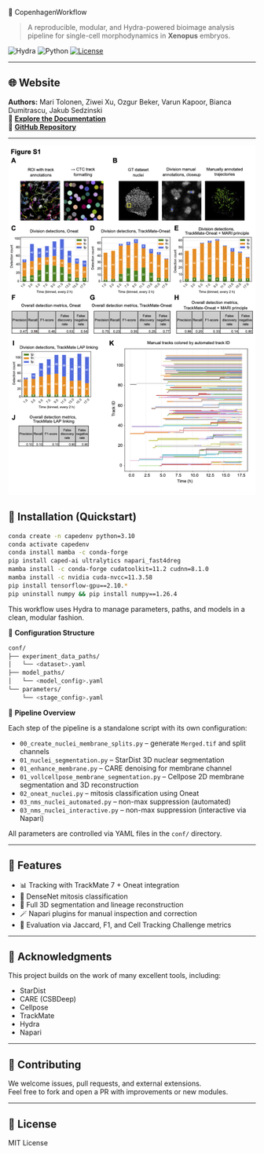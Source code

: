 📘 CopenhagenWorkflow

> A reproducible, modular, and Hydra-powered bioimage analysis pipeline for single-cell morphodynamics in **Xenopus** embryos.

![Hydra](https://img.shields.io/badge/config-managed%20by%20Hydra-89b8e4?logo=python&logoColor=white)
![Python](https://img.shields.io/badge/python-3.10+-brightgreen?logo=python)
[![License](https://img.shields.io/github/license/kapoorlab/CopenhagenWorkflow?style=flat-square)](https://github.com/kapoorlab/CopenhagenWorkflow/blob/main/LICENCE)

---

## 🌐 Website

**Authors:** Mari Tolonen, Ziwei Xu, Ozgur Beker, Varun Kapoor, Bianca Dumitrascu, Jakub Sedzinski  
📖 [**Explore the Documentation**](https://kapoorlab.github.io/CopenhagenWorkflow/)  
📁 [**GitHub Repository**](https://github.com/kapoorlab/CopenhagenWorkflow)

---

![WorkFlow](demoimages/FigS1.png)

## 🚀 Installation (Quickstart)

```bash
conda create -n capedenv python=3.10
conda activate capedenv
conda install mamba -c conda-forge
pip install caped-ai ultralytics napari_fast4dreg
mamba install -c conda-forge cudatoolkit=11.2 cudnn=8.1.0
mamba install -c nvidia cuda-nvcc=11.3.58
pip install tensorflow-gpu==2.10.*
pip uninstall numpy && pip install numpy==1.26.4
```

This workflow uses Hydra to manage parameters, paths, and models in a clean, modular fashion.

📁 **Configuration Structure**

```bash
conf/
├── experiment_data_paths/
│   └── <dataset>.yaml
├── model_paths/
│   └── <model_config>.yaml
└── parameters/
    └── <stage_config>.yaml
```

🔬 **Pipeline Overview**

Each step of the pipeline is a standalone script with its own configuration:
- `00_create_nuclei_membrane_splits.py` – generate `Merged.tif` and split channels  
- `01_nuclei_segmentation.py` – StarDist 3D nuclear segmentation  
- `01_enhance_membrane.py` – CARE denoising for membrane channel  
- `01_vollcellpose_membrane_segmentation.py` – Cellpose 2D membrane segmentation and 3D reconstruction  
- `02_oneat_nuclei.py` – mitosis classification using Oneat  
- `03_nms_nuclei_automated.py` – non-max suppression (automated)  
- `03_nms_nuclei_interactive.py` – non-max suppression (interactive via Napari)  

All parameters are controlled via YAML files in the `conf/` directory.

---

## 🧩 Features

- 📊 Tracking with TrackMate 7 + Oneat integration  
- 🧠 DenseNet mitosis classification  
- 🧬 Full 3D segmentation and lineage reconstruction  
- 🪄 Napari plugins for manual inspection and correction  
- 🧰 Evaluation via Jaccard, F1, and Cell Tracking Challenge metrics  

---

## 🙌 Acknowledgments

This project builds on the work of many excellent tools, including:
- StarDist  
- CARE (CSBDeep)  
- Cellpose  
- TrackMate  
- Hydra  
- Napari  

---

## 🤝 Contributing

We welcome issues, pull requests, and external extensions.  
Feel free to fork and open a PR with improvements or new modules.

---

## 🔗 License

MIT License